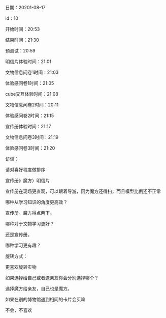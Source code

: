 日期：20201-08-17

id：10

开始时间：20:53

结束时间：21:30

预测试：20:59

明信片体验时间：21:01

文物信息问卷1时间：21:03

体验感问卷1时间：21:05

cube交互体验时间：21:08

文物信息问卷2时间：20:11

体验感问卷2时间：21:15

宣传册体验时间：21:17

文物信息问卷3时间：21:19

体验感问卷3时间：21:20



访谈：

请对喜好程度做排序

宣传册》魔方〉明信片

宣传册在现场更直观，可以跟着导游，因为魔方还得扫，而且模型比例还不正常



哪种从学习知识的角度更高效？

宣传册。魔方得点两下。





哪种对于文物学习更好？

还是宣传册。





哪种学习更有趣？



旋转方式：

更喜欢旋转实物



如果选择给自己或者送亲友你会分别选择哪个？

选择魔方给亲友，自己也是魔方。



如果在别的博物馆遇到相同的卡片会买嘛

不会，不喜欢

